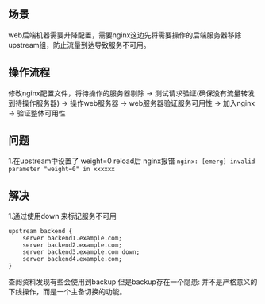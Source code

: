 ## 场景
web后端机器需要升降配置，需要nginx这边先将需要操作的后端服务器移除upstream组，防止流量到达导致服务不可用。

## 操作流程
修改nginx配置文件，将待操作的服务器剔除 -> 测试请求验证(确保没有流量转发到待操作服务器) -> 操作web服务器 -> web服务器验证服务可用性 -> 加入nginx -> 验证整体可用性


## 问题
1.在upstream中设置了 weight=0  reload后 nginx报错
`nginx: [emerg] invalid parameter "weight=0" in xxxxxx`

## 解决
1.通过使用down 来标记服务不可用
``` nginx
upstream backend {
    server backend1.example.com;
    server backend2.example.com;
    server backend3.example.com down;
    server backend4.example.com;
}
```
查阅资料发现有些会使用到backup 但是backup存在一个隐患: 并不是严格意义的下线操作，而是一个主备切换的功能。
